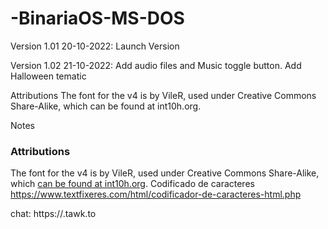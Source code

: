 # -BinariaOS-MS-DOS
Version 1.01 20-10-2022:
Launch Version

Version 1.02 21-10-2022:
Add audio files and Music toggle button.
Add Halloween tematic

Attributions
The font for the v4 is by VileR, used under Creative Commons Share-Alike, which can be found at int10h.org.

Notes
### Attributions
The font for the v4 is by VileR, used under Creative Commons Share-Alike, which [can be found at int10h.org](https://int10h.org/oldschool-pc-fonts/fontlist/).
Codificado de caracteres https://www.textfixeres.com/html/codificador-de-caracteres-html.php

chat: https://.tawk.to
